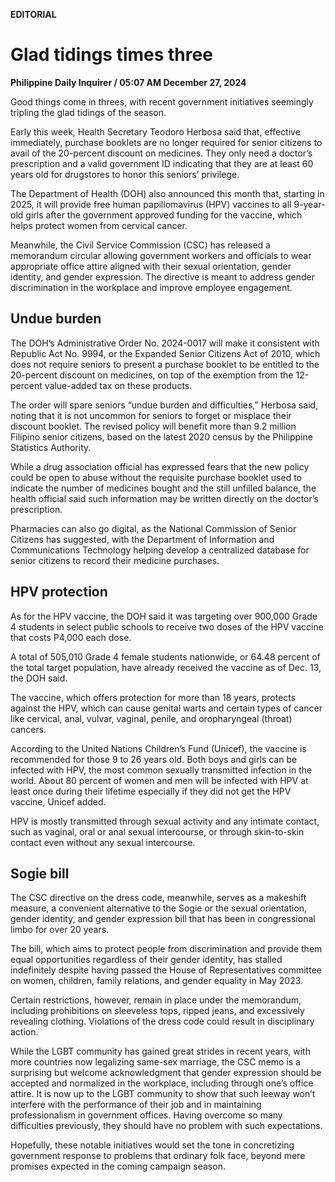 **EDITORIAL**

# Glad tidings times three

****Philippine Daily Inquirer / 05:07 AM December 27, 2024****

Good things come in threes, with recent government initiatives seemingly tripling the glad tidings of the season.

Early this week, Health Secretary Teodoro Herbosa said that, effective immediately, purchase booklets are no longer required for senior citizens to avail of the 20-percent discount on medicines. They only need a doctor’s prescription and a valid government ID indicating that they are at least 60 years old for drugstores to honor this seniors’ privilege.

The Department of Health (DOH) also announced this month that, starting in 2025, it will provide free human papillomavirus (HPV) vaccines to all 9-year-old girls after the government approved funding for the vaccine, which helps protect women from cervical cancer.

Meanwhile, the Civil Service Commission (CSC) has released a memorandum circular allowing government workers and officials to wear appropriate office attire aligned with their sexual orientation, gender identity, and gender expression. The directive is meant to address gender discrimination in the workplace and improve employee engagement.

## Undue burden

The DOH’s Administrative Order No. 2024-0017 will make it consistent with Republic Act No. 9994, or the Expanded Senior Citizens Act of 2010, which does not require seniors to present a purchase booklet to be entitled to the 20-percent discount on medicines, on top of the exemption from the 12-percent value-added tax on these products.

The order will spare seniors “undue burden and difficulties,” Herbosa said, noting that it is not uncommon for seniors to forget or misplace their discount booklet. The revised policy will benefit more than 9.2 million Filipino senior citizens, based on the latest 2020 census by the Philippine Statistics Authority.

While a drug association official has expressed fears that the new policy could be open to abuse without the requisite purchase booklet used to indicate the number of medicines bought and the still unfilled balance, the health official said such information may be written directly on the doctor’s prescription.

Pharmacies can also go digital, as the National Commission of Senior Citizens has suggested, with the Department of Information and Communications Technology helping develop a centralized database for senior citizens to record their medicine purchases.

## HPV protection

As for the HPV vaccine, the DOH said it was targeting over 900,000 Grade 4 students in select public schools to receive two doses of the HPV vaccine that costs P4,000 each dose.

A total of 505,010 Grade 4 female students nationwide, or 64.48 percent of the total target population, have already received the vaccine as of Dec. 13, the DOH said.

The vaccine, which offers protection for more than 18 years, protects against the HPV, which can cause genital warts and certain types of cancer like cervical, anal, vulvar, vaginal, penile, and oropharyngeal (throat) cancers.

According to the United Nations Children’s Fund (Unicef), the vaccine is recommended for those 9 to 26 years old. Both boys and girls can be infected with HPV, the most common sexually transmitted infection in the world. About 80 percent of women and men will be infected with HPV at least once during their lifetime especially if they did not get the HPV vaccine, Unicef added.

HPV is mostly transmitted through sexual activity and any intimate contact, such as vaginal, oral or anal sexual intercourse, or through skin-to-skin contact even without any sexual intercourse.

## Sogie bill

The CSC directive on the dress code, meanwhile, serves as a makeshift measure, a convenient alternative to the Sogie or the sexual orientation, gender identity, and gender expression bill that has been in congressional limbo for over 20 years.

The bill, which aims to protect people from discrimination and provide them equal opportunities regardless of their gender identity, has stalled indefinitely despite having passed the House of Representatives committee on women, children, family relations, and gender equality in May 2023.

Certain restrictions, however, remain in place under the memorandum, including prohibitions on sleeveless tops, ripped jeans, and excessively revealing clothing. Violations of the dress code could result in disciplinary action.

While the LGBT community has gained great strides in recent years, with more countries now legalizing same-sex marriage, the CSC memo is a surprising but welcome acknowledgment that gender expression should be accepted and normalized in the workplace, including through one’s office attire. It is now up to the LGBT community to show that such leeway won’t interfere with the performance of their job and in maintaining professionalism in government offices. Having overcome so many difficulties previously, they should have no problem with such expectations.

Hopefully, these notable initiatives would set the tone in concretizing government response to problems that ordinary folk face, beyond mere promises expected in the coming campaign season.